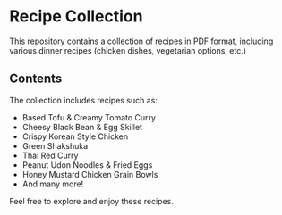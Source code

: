 # Recipe Collection

This repository contains a collection of recipes in PDF format, including various dinner recipes (chicken dishes, vegetarian options, etc.)

## Contents

The collection includes recipes such as:
- Based Tofu & Creamy Tomato Curry
- Cheesy Black Bean & Egg Skillet
- Crispy Korean Style Chicken
- Green Shakshuka
- Thai Red Curry
- Peanut Udon Noodles & Fried Eggs
- Honey Mustard Chicken Grain Bowls
- And many more!

Feel free to explore and enjoy these recipes.